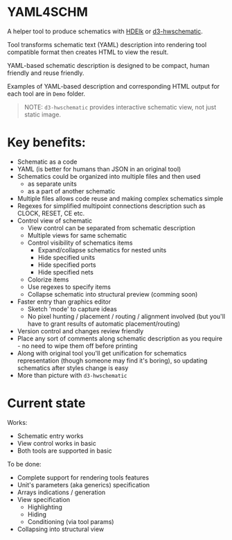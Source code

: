 # YAML4SCHM
A helper tool to produce schematics
with [HDElk](https://davidthings.github.io/hdelk/)
or [d3-hwschematic](https://https://github.com/Nic30/d3-hwschematic).

Tool transforms schematic text (YAML) description into rendering tool
compatible format then creates HTML to view the result.

YAML-based schematic description is designed to be compact, human friendly and
reuse friendly.

Examples of YAML-based description and corresponding HTML output for each tool
are in `Demo` folder.

> NOTE: `d3-hwschematic` provides interactive schematic view, not just static
> image.

# Key benefits:
* Schematic as a code
* YAML (is better for humans than JSON in an original tool)
* Schematics could be organized into multiple files and then used
  * as separate units
  * as a part of another schematic
* Multiple files allows code reuse and making complex schematics simple
* Regexes for simplified multipoint connections description such as
  CLOCK, RESET, CE etc.
* Control view of schematic
  * View control can be separated from schematic description
  * Multiple views for same schematic
  * Control visibility of schematics items
    * Expand/collapse schematics for nested units
    * Hide specified units
    * Hide specified ports
    * Hide specified nets
  * Colorize items
  * Use regexes to specify items
  * Collapse schematic into structural preview (comming soon)
* Faster entry than graphics editor
  * Sketch 'mode' to capture ideas
  * No pixel hunting / placement / routing / alignment involved
    (but you'll have to grant results of automatic placement/routing)
* Version control and changes review friendly
* Place any sort of comments along schematic description as you require -
  no need to wipe them off before printing
* Along with original tool you'll get unification for schematics representation
  (though someone may find it's boring), so updating schematics after styles
  change is easy
* More than picture with `d3-hwschematic`

# Current state

Works:
* Schematic entry works
* View control works in basic
* Both tools are supported in basic

To be done:
* Complete support for rendering tools features
* Unit's parameters (aka generics) specification
* Arrays indications / generation
* View specification
  * Highlighting
  * Hiding
  * Conditioning (via tool params)
* Collapsing into structural view
